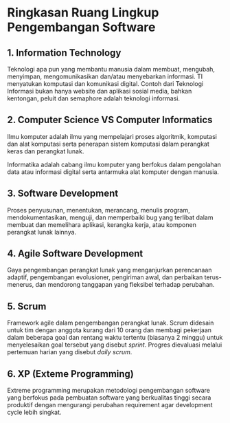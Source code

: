 # Ringkasan Ruang Lingkup Pengembangan Software

## 1. Information Technology
Teknologi apa pun yang membantu manusia dalam membuat, mengubah, menyimpan, mengomunikasikan dan/atau menyebarkan informasi. TI menyatukan komputasi dan komunikasi digital. Contoh dari Teknologi Informasi bukan hanya website dan aplikasi sosial media, bahkan kentongan, peluit dan semaphore adalah teknologi informasi.


## 2. Computer Science VS Computer Informatics

Ilmu komputer adalah ilmu yang mempelajari proses algoritmik, komputasi dan alat komputasi serta penerapan sistem komputasi dalam perangkat keras dan perangkat lunak.

Informatika adalah cabang ilmu komputer yang berfokus dalam pengolahan data atau informasi digital serta antarmuka alat komputer dengan manusia.


## 3. Software Development

Proses penyusunan, menentukan, merancang, menulis program, mendokumentasikan, menguji, dan memperbaiki bug yang terlibat dalam membuat dan memelihara aplikasi, kerangka kerja, atau komponen perangkat lunak lainnya.

## 4. Agile Software Development

Gaya pengembangan perangkat lunak yang menganjurkan perencanaan adaptif, pengembangan evolusioner, pengiriman awal, dan perbaikan terus-menerus, dan mendorong tanggapan yang fleksibel terhadap perubahan.

## 5. Scrum

Framework agile dalam pengembangan perangkat lunak. Scrum didesain untuk tim dengan anggota kurang dari 10 orang dan membagi pekerjaan dalam beberapa goal dan rentang waktu tertentu (biasanya 2 minggu) untuk menyelesaikan goal tersebut yang disebut *sprint*. Progres dievaluasi melalui pertemuan harian yang disebut *daily scrum*.

## 6. XP (Exteme Programming)

Extreme programming merupakan metodologi pengembangan software yang berfokus pada pembuatan software yang berkualitas tinggi secara produktif dengan mengurangi perubahan requirement agar development cycle lebih singkat.